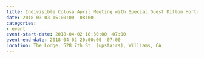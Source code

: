 ```yaml
---
title: Indivisible Colusa April Meeting with Special Guest Dillon Horton
date: 2018-03-03 15:00:00 -08:00
categories:
- event
event-start-date: 2018-04-02 18:30:00 -07:00
event-end-date: 2018-04-02 20:00:00 -07:00
Location: The Lodge, 528 7th St. (upstairs), Williams, CA
---
```


